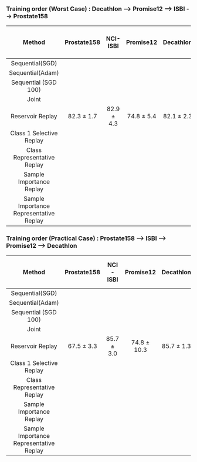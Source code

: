 ### Training order (Worst Case) : Decathlon --> Promise12 --> ISBI --> Prostate158

|   Method  |Prostate158|NCI-ISBI|Promise12|Decathlon| Accuracy (ACC) &#8593;&#8593; | Backward Transfer (BWT) &#8593;&#8593; | Average Forgetting (AFGT) &#8595;&#8595;|
|:---------:|:---------:|:---------:|:---------:|:---------:|:--------------:|:-----------------------:|:-------------------------:|
|Sequential(SGD) |  |  |  |  |    66.7      |          20.4           |           -1.29            |
|Sequential(Adam) |  |  |  |  |     73.3       |          -10.6          |           11.1            |
|Sequential (SGD 100)   |  |  |  |  |       72.5      |         -10.9        |          11.8        |
|Joint      |  |  |  |  |      -      |          -           |           -            |
|Reservoir Replay |82.3 ± 1.7| 82.9 ± 4.3| 74.8 ± 5.4| 82.1 ± 2.3| 80.5 ± 1.5| -1.3 ± 2.2| 1.9 ± 2.1|
|Class 1 Selective Replay |  |  |  |  |      81.2      |          -1.3           |           2.3           |
|Class Representative Replay |  |  |  |  |      80.2      |          -1.6           |           2.4            |
|Sample Importance Replay |  |  |  |  |      81.6      |          0.4           |           0.8            |
|Sample Importance Representative Replay |  |  |  |  |      -      |          -           |           -            |


### Training order (Practical Case) : Prostate158 --> ISBI --> Promise12 --> Decathlon

|   Method  |Prostate158|  NCI - ISBI  |Promise12|Decathlon| Accuracy (ACC) &#8593;&#8593; | Backward Transfer (BWT) &#8593;&#8593; | Average Forgetting (AFGT) &#8595;&#8595;|
|:---------:|:---------:|:---------:|:---------:|:---------:|:--------------:|:-----------------------:|:-------------------------:|
|Sequential(SGD) |  |  |  |  |      73.5      |          -8.6           |           9.2            |
|Sequential(Adam) |  |  |  |  |      75.7      |          -11.0           |           11.8            |
|Sequential (SGD 100)   |  |  |  |  |       68.9      |         12.2        |          7.8        |
|Joint      |  |  |  |  |      -      |          -           |           -            |
|Reservoir Replay |67.5 ± 3.3| 85.7 ± 3.0| 74.8 ± 10.3| 85.7 ± 1.3| 78.4 ± 2.8| -6.8 ± 3.2| 7.7 ± 2.9|
|Class 1 Selective Replay |  |  |  |  |      81.2      |          -3.6           |           4.6            |
|Class Representative Replay |  |  |  |  |      79.1      |          -5.2           |           6.1            |
|Sample Importance Replay |  |  |  |  |      81.55      |          -2.1           |           2.7            |
|Sample Importance Representative Replay |  |  |  |  |      -      |          -           |           -            |
